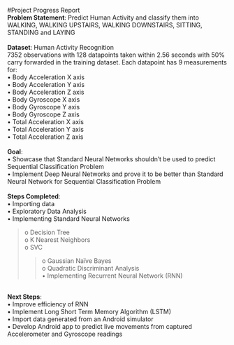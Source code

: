 #Project Progress Report
</br  >
<b>Problem Statement</b>: Predict Human Activity and classify them into WALKING, WALKING UPSTAIRS, WALKING DOWNSTAIRS, SITTING, STANDING and LAYING </br  >
</br  >
<b>Dataset</b>: Human Activity Recognition </br  >
7352 observations with 128 datapoints taken within 2.56 seconds with 50% carry forwarded in the training dataset. Each datapoint has 9 measurements for:</br  >
•	Body Acceleration X axis </br  >
•	Body Acceleration Y axis </br  >
•	Body Acceleration Z axis </br  >
•	Body Gyroscope X axis </br  >
•	Body Gyroscope Y axis </br  >
•	Body Gyroscope Z axis </br  >
•	Total Acceleration X axis </br  >
•	Total Acceleration Y axis </br  >
•	Total Acceleration Z axis </br  >
 </br  >
<b>Goal</b>: </br  >
•	Showcase that Standard Neural Networks shouldn’t be used to predict Sequential Classification Problem </br  >
•	Implement Deep Neural Networks and prove it to be better than Standard Neural Network for Sequential Classification Problem </br  >
 </br  >
<b>Steps Completed</b>: </br  >
•	Importing data </br  >
•	Exploratory Data Analysis </br  >
•	Implementing Standard Neural Networks </br  >
>o	Decision Tree </br  >
>o	K Nearest Neighbors </br  >
>o	SVC </br  >
>>o	Gaussian Naïve Bayes </br  >
>>o	Quadratic Discriminant Analysis </br  >
•	Implementing Recurrent Neural Network (RNN) </br  >
 </br  >
<b>Next Steps</b>: </br  >
•	Improve efficiency of RNN </br  >
•	Implement Long Short Term Memory Algorithm (LSTM) </br  >
•	Import data generated from an Android simulator </br  >
•	Develop Android app to predict live movements from captured Accelerometer and Gyroscope readings </br  >
